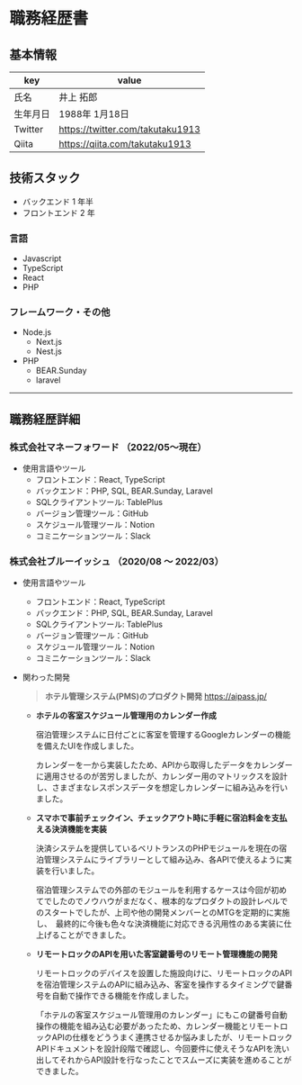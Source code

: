 # 職務経歴書

## 基本情報

|key|value|
|---|---|
|氏名|井上 拓郎|
|生年月日|1988年 1月18日|
|Twitter|https://twitter.com/takutaku1913|
|Qiita|https://qiita.com/takutaku1913|

## 技術スタック
- バックエンド 1 年半
- フロントエンド 2 年

### 言語
- Javascript
- TypeScript
- React
- PHP

### フレームワーク・その他
- Node.js
  - Next.js
  - Nest.js
- PHP
  - BEAR.Sunday
  - laravel  
---

## 職務経歴詳細
### 株式会社マネーフォワード （2022/05〜現在）
- 使用言語やツール
  - フロントエンド：React, TypeScript
  - バックエンド：PHP, SQL, BEAR.Sunday, Laravel
  - SQLクライアントツール: TablePlus
  - バージョン管理ツール：GitHub
  - スケジュール管理ツール：Notion
  - コミニケーションツール：Slack
    

### 株式会社ブルーイッシュ （2020/08 〜 2022/03）
- 使用言語やツール

  - フロントエンド：React, TypeScript
  - バックエンド：PHP, SQL, BEAR.Sunday, Laravel
  - SQLクライアントツール: TablePlus
  - バージョン管理ツール：GitHub
  - スケジュール管理ツール：Notion
  - コミニケーションツール：Slack
- 関わった開発

  > **ホテル管理システム(PMS)のプロダクト開発** https://aipass.jp/

  - **ホテルの客室スケジュール管理用のカレンダー作成**
  
    宿泊管理システムに日付ごとに客室を管理するGoogleカレンダーの機能を備えたUIを作成しました。  
    
    カレンダーを一から実装したため、APIから取得したデータをカレンダーに適用させるのが苦労しましたが、カレンダー用のマトリックスを設計し、さまざまなレスポンスデータを想定しカレンダーに組み込みを行いました。
  
  - **スマホで事前チェックイン、チェックアウト時に手軽に宿泊料金を支払える決済機能を実装**
  
    決済システムを提供しているベリトランスのPHPモジュールを現在の宿泊管理システムにライブラリーとして組み込み、各APIで使えるように実装を行いました。  
    
    宿泊管理システムでの外部のモジュールを利用するケースは今回が初めてでしたのでノウハウがまだなく、根本的なプロダクトの設計レベルでのスタートでしたが、上司や他の開発メンバーとのMTGを定期的に実施し、　最終的に今後も色々な決済機能に対応できる汎用性のある実装に仕上げることができました。  
  
  - **リモートロックのAPIを用いた客室鍵番号のリモート管理機能の開発**
  
    リモートロックのデバイスを設置した施設向けに、リモートロックのAPIを宿泊管理システムのAPIに組み込み、客室を操作するタイミングで鍵番号を自動で操作できる機能を作成しました。  
    
    「ホテルの客室スケジュール管理用のカレンダー」にもこの鍵番号自動操作の機能を組み込む必要があったため、カレンダー機能とリモートロックAPIの仕様をどううまく連携させるか悩みましたが、リモートロックAPIドキュメントを設計段階で確認し、今回要件に使えそうなAPIを洗い出してそれからAPI設計を行なったことでスムーズに実装を進めることができました。
  
  
  
